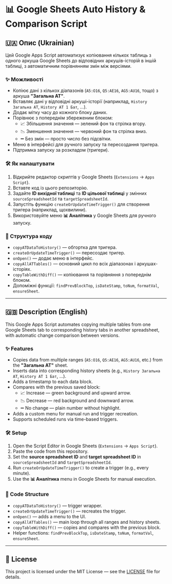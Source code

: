 # 📊 Google Sheets Auto History & Comparison Script

## 🇺🇦 Опис (Ukrainian)

Цей Google Apps Script автоматизує копіювання кількох таблиць з одного аркуша Google Sheets до відповідних аркушів-історій в іншій таблиці, з автоматичним порівнянням змін між версіями.

### ✨ Можливості
- Копіює дані з кількох діапазонів (`A5:O16`, `Q5:AE16`, `AG5:AU16`, тощо) з аркуша **"Загальна АТ"**.
- Вставляє дані у відповідні аркуші-історії (наприклад, `History Загальна АТ`, `History АТ 1 Бат`, …).
- Додає мітку часу до кожного блоку даних.
- Порівнює з попереднім збереженим блоком:
  - 📈 Збільшення значення — зелений фон та стрілка вгору.
  - 📉 Зменшення значення — червоний фон та стрілка вниз.
  - ➖ Без змін — просто число без підсвітки.
- Меню в інтерфейсі для ручного запуску та пересоздання тригера.
- Підтримка запуску за розкладом (тригери).

### 🛠 Як налаштувати
1. Відкрийте редактор скриптів у Google Sheets (`Extensions` → `Apps Script`).
2. Вставте код із цього репозиторію.
3. Задайте **ID вихідної таблиці** та **ID цільової таблиці** у змінних `sourceSpreadsheetId` та `targetSpreadsheetId`.
4. Запустіть функцію `createOrUpdateTimeTrigger()` для створення тригера (наприклад, щохвилини).
5. Використовуйте меню **📊 Аналітика** у Google Sheets для ручного запуску.

### 📂 Структура коду
- `copyATDataToHistory()` — обгортка для тригера.
- `createOrUpdateTimeTrigger()` — пересоздає тригер.
- `onOpen()` — додає меню в інтерфейс.
- `copyAllATTables()` — основний цикл по всіх діапазонах і аркушах-історіях.
- `copyTableWithDiff()` — копіювання та порівняння з попереднім блоком.
- Допоміжні функції: `findPrevBlockTop`, `isDateStamp`, `toNum`, `formatVal`, `ensureSheet`.

---

## 🇬🇧 Description (English)

This Google Apps Script automates copying multiple tables from one Google Sheets tab to corresponding history tabs in another spreadsheet, with automatic change comparison between versions.

### ✨ Features
- Copies data from multiple ranges (`A5:O16`, `Q5:AE16`, `AG5:AU16`, etc.) from the **"Загальна АТ"** sheet.
- Inserts data into corresponding history sheets (e.g., `History Загальна АТ`, `History АТ 1 Бат`, …).
- Adds a timestamp to each data block.
- Compares with the previous saved block:
  - 📈 Increase — green background and upward arrow.
  - 📉 Decrease — red background and downward arrow.
  - ➖ No change — plain number without highlight.
- Adds a custom menu for manual run and trigger recreation.
- Supports scheduled runs via time-based triggers.

### 🛠 Setup
1. Open the Script Editor in Google Sheets (`Extensions` → `Apps Script`).
2. Paste the code from this repository.
3. Set the **source spreadsheet ID** and **target spreadsheet ID** in `sourceSpreadsheetId` and `targetSpreadsheetId`.
4. Run `createOrUpdateTimeTrigger()` to create a trigger (e.g., every minute).
5. Use the **📊 Аналітика** menu in Google Sheets for manual execution.

### 📂 Code Structure
- `copyATDataToHistory()` — trigger wrapper.
- `createOrUpdateTimeTrigger()` — recreates the trigger.
- `onOpen()` — adds a menu to the UI.
- `copyAllATTables()` — main loop through all ranges and history sheets.
- `copyTableWithDiff()` — copies and compares with the previous block.
- Helper functions: `findPrevBlockTop`, `isDateStamp`, `toNum`, `formatVal`, `ensureSheet`.

---

## 📜 License
This project is licensed under the MIT License — see the [LICENSE](LICENSE) file for details.
